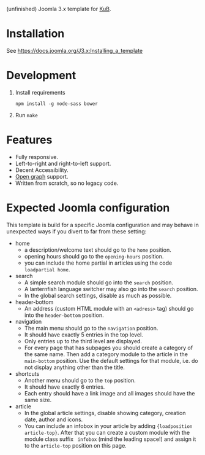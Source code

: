 (unfinished) Joomla 3.x template for [KuB](http://kub-berlin.org).

# Installation

See https://docs.joomla.org/J3.x:Installing_a_template

# Development

1.  Install requirements

        npm install -g node-sass bower

2.  Run `make`

# Features

-   Fully responsive.
-   Left-to-right and right-to-left support.
-   Decent Accessibility.
-   [Open graph](http://ogp.me) support.
-   Written from scratch, so no legacy code.

# Expected Joomla configuration

This template is build for a specific Joomla configuration and may behave in
unexpected ways if you divert to far from these setting:

-   home
    -   a description/welcome text should go to the `home` position.
    -   opening hours should go to the `opening-hours` position.
    -   you can include the home partial in articles using the code
        `loadpartial home`.
-   search
    -   A simple search module should go into the `search` position.
    -   A lanternfish language switcher may also go into the `search` position.
    -   In the global search settings, disable as much as possible.
-   header-bottom
    -   An address (custom HTML module with an `<adress>` tag) should go into
        the `header-bottom` position.
-   navigation
    -   The main menu should go to the `navigation` position.
    -   It should have exactly 5 entries in the top level.
    -   Only entries up to the third level are displayed.
    -   For every page that has subpages you should create a category of the
        same name. Then add a category module to the article in the
        `main-bottom` position. Use the default settings for that module, i.e.
        do not display anything other than the title.
-   shortcuts
    -   Another menu should go to the `top` position.
    -   It should have exactly 6 entries.
    -   Each entry should have a link image and all images should have the same
        size.
-   article
    -   In the global article settings, disable showing category, creation date,
        author and icons.
    -   You can include an infobox in your article by adding `{loadposition
        article-top}`. After that you can create a custom module with the module
        class suffix ` infobox` (mind the leading space!) and assign it to the
        `article-top` position on this page.
